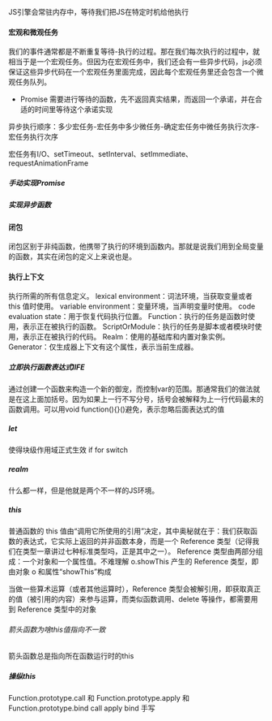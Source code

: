 JS引擎会常驻内存中，等待我们把JS在特定时机给他执行

#### 宏观和微观任务
我们的事件通常都是不断重复等待-执行的过程。那在我们每次执行的过程中，就相当于是一个宏观任务。但因为在宏观任务中，我们还会有一些异步代码，js必须保证这些异步代码在一个宏观任务里面完成，因此每个宏观任务里还会包含一个微观任务队列。
+ Promise 需要进行等待的函数，先不返回真实结果，而返回一个承诺，并在合适的时间里等待这个承诺实现

异步执行顺序：多少宏任务-宏任务中多少微任务-确定宏任务中微任务执行次序-宏任务执行次序

宏任务有I/O、setTimeout、setInterval、setImmediate、requestAnimationFrame

##### 手动实现Promise

##### 实现异步函数

#### 闭包
 闭包区别于非纯函数，他携带了执行的环境到函数内。那就是说我们用到全局变量的函数，其实在闭包的定义上来说也是。

#### 执行上下文
执行所需的所有信息定义。
lexical environment：词法环境，当获取变量或者 this 值时使用。
variable environment：变量环境，当声明变量时使用。
code evaluation state：用于恢复代码执行位置。
Function：执行的任务是函数时使用，表示正在被执行的函数。
ScriptOrModule：执行的任务是脚本或者模块时使用，表示正在被执行的代码。
Realm：使用的基础库和内置对象实例。
Generator：仅生成器上下文有这个属性，表示当前生成器。

##### 立即执行函数表达式IIFE
通过创建一个函数来构造一个新的御宠，而控制var的范围。那通常我们的做法就是在这上面加括号。因为如果上一行不写分号，括号会被解释为上一行代码最末的函数调用。可以用void function(){}()避免，表示忽略后面表达式的值

##### let
使得块级作用域正式生效 if for switch

##### realm
什么都一样，但是他就是两个不一样的JS环境。

##### this
普通函数的 this 值由“调用它所使用的引用”决定，其中奥秘就在于：我们获取函数的表达式，它实际上返回的并非函数本身，而是一个 Reference 类型（记得我们在类型一章讲过七种标准类型吗，正是其中之一）。
Reference 类型由两部分组成：一个对象和一个属性值。不难理解 o.showThis 产生的 Reference 类型，即由对象 o 和属性“showThis”构成

当做一些算术运算（或者其他运算时），Reference 类型会被解引用，即获取真正的值（被引用的内容）来参与运算，而类似函数调用、delete 等操作，都需要用到 Reference 类型中的对象

###### 箭头函数为啥this值指向不一致
箭头函数总是指向所在函数运行时的this

##### 操纵this
Function.prototype.call 和 Function.prototype.apply 和 Function.prototype.bind
call apply bind 手写